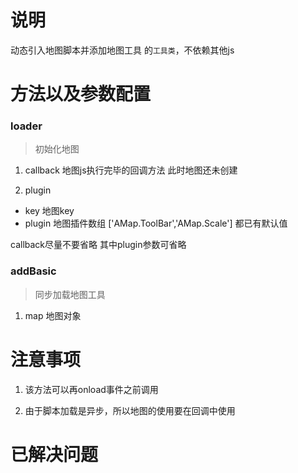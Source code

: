 # 说明

动态引入地图脚本并添加地图工具 的`工具类`，不依赖其他js






# 方法以及参数配置


### loader 
> 初始化地图 
1. callback 地图js执行完毕的回调方法 此时地图还未创建

2. plugin
- key  地图key
- plugin 地图插件数组  ['AMap.ToolBar','AMap.Scale']
都已有默认值

callback尽量不要省略
其中plugin参数可省略

### addBasic
> 同步加载地图工具
1. map  地图对象



# 注意事项
1. 该方法可以再onload事件之前调用

2. 由于脚本加载是异步，所以地图的使用要在回调中使用


# 已解决问题


